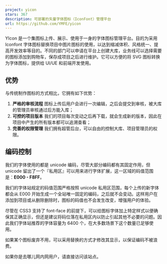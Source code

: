 ```yaml
---
project: yicon
stars: 367
description: 可部署的矢量字体图标（IconFont）管理平台
url: https://github.com/YMFE/yicon
---
```


YIcon 是一个集图标上传、展示、使用于一身的字体图标管理平台。目的为采用 Iconfont 字体图标替换项目中图片图标的使用，以达到缩减体积、风格统一、提高开发效率等目的。不同的部门可以申请在平台上创建大库，业务线可以选择需要的图标添加到购物车，保存成项目之后进行维护。它可以方便的将 SVG 图标转换为字体图标，提供给 UI/UE 和前端开发使用。

优势
--

与传统制作图标的方式相比，它拥有如下优势：

1.  **严格的审核流程** 图标上传后用户会进行一次编辑，之后会提交到审核，被大库的管理员审核通过后方能入库；
2.  **可控的项目版本** 我们的项目每次变动之后再下载，就会生成新的版本，因此在项目中产生的所有版本都可以追溯查看；
3.  **完善的权限管理** 我们拥有超管后台，可以自由的控制大库、项目管理员的权限。

编码控制
----

我们的字体使用的都是 unicode 编码，尽管大部分编码都有其固定作用，但 unicode 留出了一个『私用区』可以用来进行字体扩展，这一区域的码值范围是：**E000 - F8FF**。

我们的字体站规定的码值范围严格按照 unicode 私用区范围，每个上传的新字体都会从 E000 开始生成一个全站唯一固定的编码，之后就不会变动。这样用户在添加到项目或从删除删除时，图标的码值也不会发生改变，增强用户的体验。

尽管在 CSS3 支持了 font-face 的前提下，可以给图标字体加上特定样式以便确保其正确显示，但还是建议将码位落在私用区内以防止引起其他不必要的问题。因此我们字体站推荐的字体容量为 6400 个，在大多数场景下这个数量已足够使用。

如果某个图标废弃不用，可以采用替换的方式才修改其显示，以保证编码不被浪费。

如果你是去哪儿网内网用户，请直接访问该站点。
